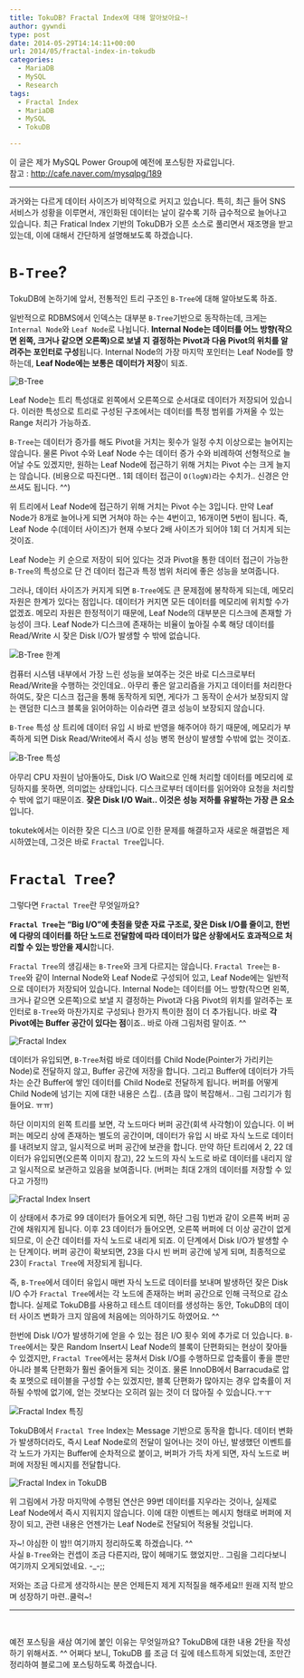 ```yaml
---
title: TokuDB? Fractal Index에 대해 알아보아요~!
author: gywndi
type: post
date: 2014-05-29T14:14:11+00:00
url: 2014/05/fractal-index-in-tokudb
categories:
  - MariaDB
  - MySQL
  - Research
tags:
  - Fractal Index
  - MariaDB
  - MySQL
  - TokuDB

---
```

이 글은 제가 MySQL Power Group에 예전에 포스팅한 자료입니다.  
참고 : http://cafe.naver.com/mysqlpg/189

* * *

과거와는 다르게 데이터 사이즈가 비약적으로 커지고 있습니다. 특히, 최근 들어 SNS 서비스가 성황을 이루면서, 개인화된 데이터는 날이 갈수록 기하 급수적으로 늘어나고 있습니다. 최근 Fratical Index 기반의 TokuDB가 오픈 소스로 풀리면서 재조명을 받고 있는데, 이에 대해서 간단하게 설명해보도록 하겠습니다.

# `B-Tree`?

TokuDB에 논하기에 앞서, 전통적인 트리 구조인 `B-Tree`에 대해 알아보도록 하죠.

일반적으로 RDBMS에서 인덱스는 대부분 `B-Tree`기반으로 동작하는데, 크게는 `Internal Node`와 `Leaf Node`로 나뉩니다. **Internal Node는 데이터를 어느 방향(작으면 왼쪽, 크거나 같으면 오른쪽)으로 보낼 지 결정하는 Pivot과 다음 Pivot의 위치를 알려주는 포인터로 구성**됩니다. Internal Node의 가장 마지막 포인터는 Leaf Node를 향하는데, **Leaf Node에는 보통은 데이터가 저장**이 되죠.

![`B-Tree`](/img/2014/05/btree.png)

Leaf Node는 트리 특성대로 왼쪽에서 오른쪽으로 순서대로 데이터가 저장되어 있습니다. 이러한 특성으로 트리로 구성된 구조에서는 데이터를 특정 범위를 가져올 수 있는 Range 처리가 가능하죠.

`B-Tree`는 데이터가 증가를 해도 Pivot을 거치는 횟수가 일정 수치 이상으로는 늘어지는 않습니다. 물론 Pivot 수와 Leaf Node 수는 데이터 증가 수와 비례하여 선형적으로 늘어날 수도 있겠지만, 원하는 Leaf Node에 접근하기 위해 거치는 Pivot 수는 크게 늘지는 않습니다. (비용으로 따진다면.. 1회 데이터 접근이 `O(logN)`라는 수치가.. 신경은 안쓰셔도 됩니다. ^^)

위 트리에서 Leaf Node에 접근하기 위해 거치는 Pivot 수는 3입니다. 만약 Leaf Node가 8개로 늘어나게 되면 거쳐야 하는 수는 4번이고, 16개이면 5번이 됩니다. 즉, Leaf Node 수(데이터 사이즈)가 현재 수보다 2배 사이즈가 되어야 1회 더 거치게 되는 것이죠.

Leaf Node는 키 순으로 저장이 되어 있다는 것과 Pivot을 통한 데이터 접근이 가능한 `B-Tree`의 특성으로 단 건 데이터 접근과 특정 범위 처리에 좋은 성능을 보여줍니다.

그러나, 데이터 사이즈가 커지게 되면 `B-Tree`에도 큰 문제점에 봉착하게 되는데, 메모리 자원은 한계가 있다는 점입니다. 데이터가 커지면 모든 데이터를 메모리에 위치할 수가 없겠죠. 메모리 자원은 한정적이기 때문에, Leaf Node의 대부분은 디스크에 존재할 가능성이 크다. Leaf Node가 디스크에 존재하는 비율이 높아질 수록 해당 데이터를 Read/Write 시 잦은 Disk I/O가 발생할 수 밖에 없습니다.

![`B-Tree` 한계](/img/2014/05/btree_problem.png)

컴퓨터 시스템 내부에서 가장 느린 성능을 보여주는 것은 바로 디스크로부터 Read/Write을 수행하는 것인데요.. 아무리 좋은 알고리즘을 가지고 데이터를 처리한다 하여도, 잦은 디스크 접근을 통해 동작하게 되면, 게다가 그 동작이 순서가 보장되지 않는 랜덤한 디스크 블록을 읽어야하는 이슈라면 결코 성능이 보장되지 않습니다.

`B-Tree` 특성 상 트리에 데이터 유입 시 바로 반영을 해주어야 하기 때문에, 메모리가 부족하게 되면 Disk Read/Write에서 즉시 성능 병목 현상이 발생할 수밖에 없는 것이죠.

![`B-Tree` 특성](/img/2014/05/btree_feature.png)

아무리 CPU 자원이 남아돌아도, Disk I/O Wait으로 인해 처리할 데이터를 메모리에 로딩하지를 못하면, 의미없는 상태입니다. 디스크로부터 데이터를 읽어와야 요청을 처리할 수 밖에 없기 때문이죠. **잦은 Disk I/O Wait.. 이것은 성능 저하를 유발하는 가장 큰 요소**입니다.

tokutek에서는 이러한 잦은 디스크 I/O로 인한 문제를 해결하고자 새로운 해결법은 제시하였는데, 그것은 바로 `Fractal Tree`입니다.

# `Fractal Tree`?

그렇다면 `Fractal Tree`란 무엇일까요?

**`Fractal Tree`는 “Big I/O”에 촛점을 맞춘 자료 구조로, 잦은 Disk I/O를 줄이고, 한번에 다량의 데이터를 하단 노드로 전달함에 따라 데이터가 많은 상황에서도 효과적으로 처리할 수 있는 방안을 제시**합니다.

`Fractal Tree`의 생김새는 `B-Tree`와 크게 다르지는 않습니다. `Fractal Tree`는 `B-Tree`와 같이 Internal Node와 Leaf Node로 구성되어 있고, Leaf Node에는 일반적으로 데이터가 저장되어 있습니다. Internal Node는 데이터를 어느 방향(작으면 왼쪽, 크거나 같으면 오른쪽)으로 보낼 지 결정하는 Pivot과 다음 Pivot의 위치를 알려주는 포인터로 `B-Tree`와 마찬가지로 구성되나 한가지 특이한 점이 더 추가됩니다. 바로 **각 Pivot에는 Buffer 공간이 있다는 점**이죠.. 바로 아래 그림처럼 말이죠. ^^

![Fractal Index](/img/2014/05/fractal_tree.png)

데이터가 유입되면, `B-Tree`처럼 바로 데이터를 Child Node(Pointer가 가리키는 Node)로 전달하지 않고, Buffer 공간에 저장을 합니다. 그리고 Buffer에 데이터가 가득 차는 순간 Buffer에 쌓인 데이터를 Child Node로 전달하게 됩니다. 버퍼를 어떻게 Child Node에 넘기는 지에 대한 내용은 스킵.. (쵸큼 많이 복잡해서.. 그림 그리기가 힘들어요. ㅠㅠ)

하단 이미지의 왼쪽 트리를 보면, 각 노드마다 버퍼 공간(회색 사각형)이 있습니다. 이 버퍼는 메모리 상에 존재하는 별도의 공간이며, 데이터가 유입 시 바로 자식 노드로 데이터를 내려보지 않고, 일시적으로 버퍼 공간에 보관을 합니다. 만약 하단 트리에서 2, 22 데이터가 유입되면(오른쪽 이미지 참고), 22 노드의 자식 노드로 바로 데이터를 내리지 않고 일시적으로 보관하고 있음을 보여줍니다. (버퍼는 최대 2개의 데이터를 저장할 수 있다고 가정!!)

![Fractal Index Insert](/img/2014/05/fractal_tree_insert.png)

이 상태에서 추가로 99 데이터가 들어오게 되면, 하단 그림 1)번과 같이 오른쪽 버퍼 공간에 채워지게 됩니다. 이후 23 데이터가 들어오면, 오른쪽 버퍼에 더 이상 공간이 없게 되므로, 이 순간 데이터를 자식 노드로 내리게 되죠. 이 단계에서 Disk I/O가 발생할 수는 단계이다. 버퍼 공간이 확보되면, 23을 다시 빈 버퍼 공간에 넣게 되며, 최종적으로 23이 `Fractal Tree`에 저장되게 됩니다.

즉, `B-Tree`에서 데이터 유입시 매번 자식 노드로 데이터를 보내며 발생하던 잦은 Disk I/O 수가 `Fractal Tree`에서는 각 노드에 존재하는 버퍼 공간으로 인해 극적으로 감소합니다. 실제로 TokuDB를 사용하고 테스트 데이터를 생성하는 동안, TokuDB의 데이터 사이즈 변화가 크지 않음에 처음에는 의아하기도 하였어요. ^^

한번에 Disk I/O가 발생하기에 얻을 수 있는 점은 I/O 횟수 외에 추가로 더 있습니다. `B-Tree`에서는 잦은 Random Insert시 Leaf Node의 블록이 단편화되는 현상이 잦아들 수 있겠지만, `Fractal Tree`에서는 뭉쳐서 Disk I/O를 수행하므로 압축률이 좋을 뿐만 아니라 블록 단편화가 훨씬 줄어들게 되는 것이죠. 물론 InnoDB에서 Barracuda로 압축 포멧으로 테이블을 구성할 수는 있겠지만, 블록 단편화가 많아지는 경우 압축률이 저하될 수밖에 없기에, 얻는 것보다는 오히려 잃는 것이 더 많아질 수 있습니다.ㅜㅜ

![Fractal Index 특징](/img/2014/05/fractal_tree_feature.png)

TokuDB에서 `Fractal Tree` Index는 Message 기반으로 동작을 합니다. 데이터 변화가 발생하더라도, 즉시 Leaf Node로의 전달이 일어나는 것이 아닌, 발생했던 이벤트를 각 노드가 가지는 Buffer에 순차적으로 붙이고, 버퍼가 가득 차게 되면, 자식 노드로 버퍼에 저장된 메시지를 전달합니다.

![Fractal Index in TokuDB](/img/2014/05/fractal_tree_message.png)

위 그림에서 가장 마지막에 수행된 연산은 99번 데이터를 지우라는 것이나, 실제로 Leaf Node에서 즉시 지워지지 않습니다. 이에 대한 이벤트는 메시지 형태로 버퍼에 저장이 되고, 관련 내용은 언젠가는 Leaf Node로 전달되어 적용될 것입니다.

자~! 야심한 이 밤!! 여기까지 정리하도록 하겠습니다. ^^  
사실 `B-Tree`와는 컨셉이 조금 다른지라, 많이 헤매기도 했었지만.. 그림을 그리다보니 여기까지 오게되었네요. -\_-;;

저와는 조금 다르게 생각하시는 분은 언제든지 제게 지적질을 해주세요!! 원래 지적 받으며 성장하기 마련..쿨럭~!

* * *

&nbsp;

예전 포스팅을 새삼 여기에 붙인 이유는 무엇일까요? TokuDB에 대한 내용 2탄을 작성하기 위해서죠. ^^ 어쩌다 보니, TokuDB 를 조금 더 깊에 테스트하게 되었는데, 조만간 정리하여 블로그에 포스팅하도록 하겠습니다.